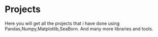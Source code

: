 # Projects
Here you will get all the projects that i have done using Pandas,Numpy,Matplotlib,SeaBorn.
And many more libraries and tools.
